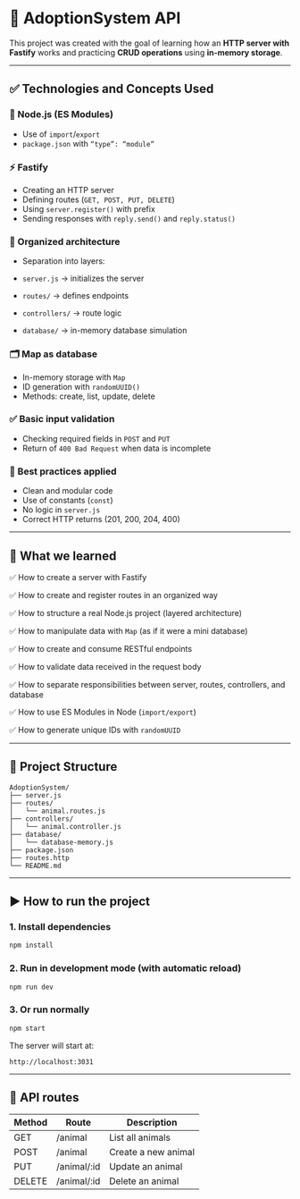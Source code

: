 
# 🐶 AdoptionSystem API

This project was created with the goal of learning how an **HTTP server with Fastify** works and practicing **CRUD operations** using **in-memory storage**.

---

## ✅ Technologies and Concepts Used

### 🚀 Node.js (ES Modules)

* Use of `import`/`export`
* `package.json` with `“type”: “module”`

### ⚡ Fastify

* Creating an HTTP server
* Defining routes (`GET, POST, PUT, DELETE`)
* Using `server.register()` with prefix
* Sending responses with `reply.send()` and `reply.status()`

### 🧠 Organized architecture

* Separation into layers:

* `server.js` → initializes the server
* `routes/` → defines endpoints
* `controllers/` → route logic
* `database/` → in-memory database simulation

### 🗂 Map as database

* In-memory storage with `Map`
* ID generation with `randomUUID()`
* Methods: create, list, update, delete

### ✅ Basic input validation

* Checking required fields in `POST` and `PUT`
* Return of `400 Bad Request` when data is incomplete

### 🧹 Best practices applied

* Clean and modular code
* Use of constants (`const`)
* No logic in `server.js`
* Correct HTTP returns (201, 200, 204, 400)

---

## 🎯 What we learned

✅ How to create a server with Fastify

✅ How to create and register routes in an organized way

✅ How to structure a real Node.js project (layered architecture)

✅ How to manipulate data with `Map` (as if it were a mini database)

✅ How to create and consume RESTful endpoints

✅ How to validate data received in the request body

✅ How to separate responsibilities between server, routes, controllers, and database

✅ How to use ES Modules in Node (`import/export`)

✅ How to generate unique IDs with `randomUUID`

---

## 📁 Project Structure

```
AdoptionSystem/
├── server.js
├── routes/
│   └── animal.routes.js
├── controllers/
│   └── animal.controller.js
├── database/
│   └── database-memory.js
├── package.json
├── routes.http
└── README.md
```

---

## ▶️ How to run the project

### 1. Install dependencies

```bash
npm install
```

### 2. Run in development mode (with automatic reload)

```bash
npm run dev
```

### 3. Or run normally

```bash
npm start
```

The server will start at:

```
http://localhost:3031
```

---

## 🔄 API routes

| Method | Route        | Description              |
| ------ | ----------- | ---------------------- |
| GET    | /animal     | List all animals |
| POST   | /animal     | Create a new animal    |
| PUT    | /animal/:id | Update an animal     |
| DELETE | /animal/:id | Delete an animal       |
